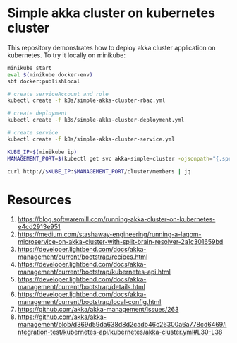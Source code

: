 # Simple akka cluster on kubernetes cluster

This repository demonstrates how to deploy akka cluster application on kubernetes. 
To try it locally on minikube:
```bash
minikube start
eval $(minikube docker-env)
sbt docker:publishLocal

# create serviceAccount and role
kubectl create -f k8s/simple-akka-cluster-rbac.yml

# create deployment
kubectl create -f k8s/simple-akka-cluster-deployment.yml

# create service
kubectl create -f k8s/simple-akka-cluster-service.yml

KUBE_IP=$(minikube ip)
MANAGEMENT_PORT=$(kubectl get svc akka-simple-cluster -ojsonpath="{.spec.ports[?(@.name==\"management\")].nodePort}")

curl http://$KUBE_IP:$MANAGEMENT_PORT/cluster/members | jq
```

# Resources

1. https://blog.softwaremill.com/running-akka-cluster-on-kubernetes-e4cd2913e951
1. https://medium.com/stashaway-engineering/running-a-lagom-microservice-on-akka-cluster-with-split-brain-resolver-2a1c301659bd
1. https://developer.lightbend.com/docs/akka-management/current/bootstrap/recipes.html
1. https://developer.lightbend.com/docs/akka-management/current/bootstrap/kubernetes-api.html
1. https://developer.lightbend.com/docs/akka-management/current/bootstrap/details.html
1. https://developer.lightbend.com/docs/akka-management/current/bootstrap/local-config.html
1. https://github.com/akka/akka-management/issues/263
1. https://github.com/akka/akka-management/blob/d369d59da638d8d2cadb46c26300a6a778cd6469/integration-test/kubernetes-api/kubernetes/akka-cluster.yml#L30-L38
